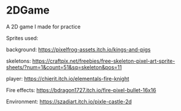 # 2DGame
A 2D game I made for practice

Sprites used:

background: https://pixelfrog-assets.itch.io/kings-and-pigs

skeletons: https://craftpix.net/freebies/free-skeleton-pixel-art-sprite-sheets/?num=1&count=51&sq=skeleton&pos=11

player: https://chierit.itch.io/elementals-fire-knight

Fire effects: https://bdragon1727.itch.io/fire-pixel-bullet-16x16

Environment: https://szadiart.itch.io/pixle-castle-2d